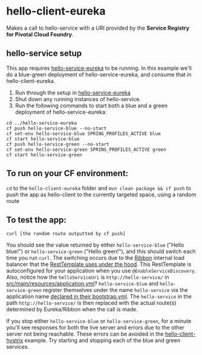 # hello-client-eureka
Makes a call to hello-service with a URI provided by the **Service Registry for Pivotal Cloud Foundry**.

## hello-service setup
This app requires [hello-service-eureka](https://github.com/willtran-/spring-cloud-demo/tree/master/hello-service-eureka) to be running. In this example we'll do a blue-green deployment of hello-service-eureka, and consume that in hello-client-eureka.

1. Run through the setup in [hello-service-eureka](https://github.com/willtran-/spring-cloud-demo/tree/master/hello-service-eureka)
1. Shut down any running instances of hello-service.
1. Run the following commands to start both a blue and a green deployment of hello-service-eureka:

  ```
cd ../hello-service-eureka
cf push hello-service-blue --no-start
cf set-env hello-service-blue SPRING_PROFILES_ACTIVE blue
cf start hello-service-blue
cf push hello-service-green --no-start
cf set-env hello-service-green SPRING_PROFILES_ACTIVE green
cf start hello-service-green
  ```

## To run on your CF environment:
```cd``` to the ```hello-client-eureka``` folder and ```mvn clean package && cf push``` to push the app as hello-client to the currently targeted space, using a random route

## To test the app:
``` curl [the random route outputted by cf push] ```

You should see the value returned by either ```hello-service-blue``` ("Hello blue!") or ```hello-service-green``` ("Hello green!"), and this should switch each time you run ```curl```. The switching occurs due to the [Ribbon](https://github.com/Netflix/ribbon) internal load balancer that the [RestTemplate uses under the hood](https://github.com/willtran-/spring-cloud-demo/blob/b2cbefeb8bdcf7edf6b21b36aff9c96c4365cedd/hello-client-eureka/src/main/java/demo/HelloClientEureka.java#L36-L41). This RestTemplate is autoconfigured for your application when you use ```@EnableServiceDiscovery```. Also, notice how the ```helloServiceUri``` is ```http://hello-service/``` in [src/main/resources/application.yml](src/main/resources/application.yml)? ```hello-service-blue``` and ```hello-service-green``` register themselves under the name ```hello-service``` via the application name [declared in their bootstrap.yml](https://github.com/willtran-/spring-cloud-demo/blob/b2cbefeb8bdcf7edf6b21b36aff9c96c4365cedd/hello-service-eureka/src/main/resources/bootstrap.yml#L3). The ```hello-service``` in the path ```http://hello-service/``` is then replaced with the actual route(s) determined by Eureka/Ribbon when the call is made. 

If you stop either  ```hello-service-blue``` or ```hello-service-green```, for a minute you'll see responses for both the live server and errors due to the other server not being reachable. These errors can be avoided in the [hello-client-hystrix](https://github.com/willtran-/spring-cloud-demo/tree/master/hello-client-hystrix) example. Try starting and stopping each of the blue and green services. 

